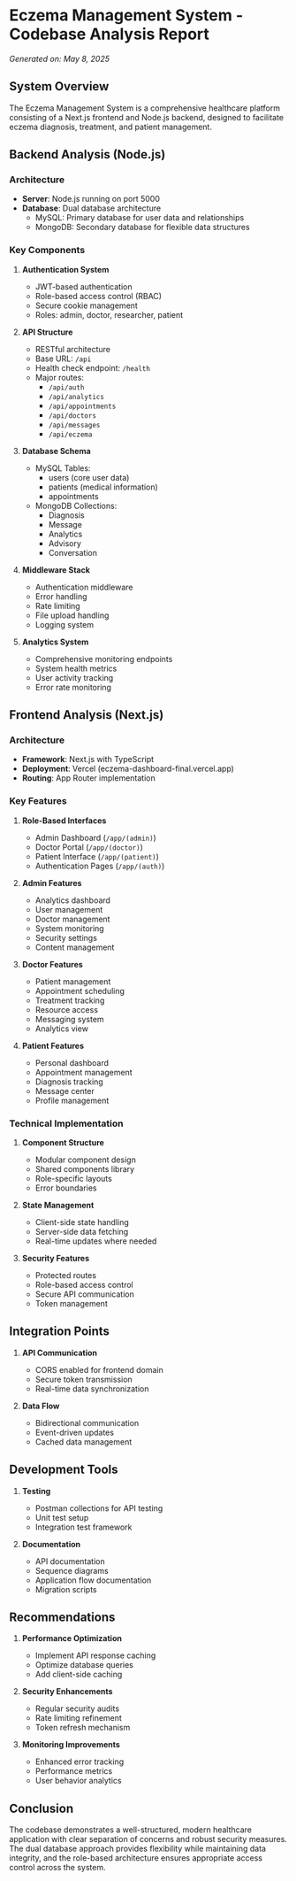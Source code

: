 # Eczema Management System - Codebase Analysis Report
*Generated on: May 8, 2025*

## System Overview

The Eczema Management System is a comprehensive healthcare platform consisting of a Next.js frontend and Node.js backend, designed to facilitate eczema diagnosis, treatment, and patient management.

## Backend Analysis (Node.js)

### Architecture
- **Server**: Node.js running on port 5000
- **Database**: Dual database architecture
  - MySQL: Primary database for user data and relationships
  - MongoDB: Secondary database for flexible data structures

### Key Components

1. **Authentication System**
   - JWT-based authentication
   - Role-based access control (RBAC)
   - Secure cookie management
   - Roles: admin, doctor, researcher, patient

2. **API Structure**
   - RESTful architecture
   - Base URL: `/api`
   - Health check endpoint: `/health`
   - Major routes:
     - `/api/auth`
     - `/api/analytics`
     - `/api/appointments`
     - `/api/doctors`
     - `/api/messages`
     - `/api/eczema`

3. **Database Schema**
   - MySQL Tables:
     - users (core user data)
     - patients (medical information)
     - appointments
   - MongoDB Collections:
     - Diagnosis
     - Message
     - Analytics
     - Advisory
     - Conversation

4. **Middleware Stack**
   - Authentication middleware
   - Error handling
   - Rate limiting
   - File upload handling
   - Logging system

5. **Analytics System**
   - Comprehensive monitoring endpoints
   - System health metrics
   - User activity tracking
   - Error rate monitoring

## Frontend Analysis (Next.js)

### Architecture
- **Framework**: Next.js with TypeScript
- **Deployment**: Vercel (eczema-dashboard-final.vercel.app)
- **Routing**: App Router implementation

### Key Features

1. **Role-Based Interfaces**
   - Admin Dashboard (`/app/(admin)`)
   - Doctor Portal (`/app/(doctor)`)
   - Patient Interface (`/app/(patient)`)
   - Authentication Pages (`/app/(auth)`)

2. **Admin Features**
   - Analytics dashboard
   - User management
   - Doctor management
   - System monitoring
   - Security settings
   - Content management

3. **Doctor Features**
   - Patient management
   - Appointment scheduling
   - Treatment tracking
   - Resource access
   - Messaging system
   - Analytics view

4. **Patient Features**
   - Personal dashboard
   - Appointment management
   - Diagnosis tracking
   - Message center
   - Profile management

### Technical Implementation

1. **Component Structure**
   - Modular component design
   - Shared components library
   - Role-specific layouts
   - Error boundaries

2. **State Management**
   - Client-side state handling
   - Server-side data fetching
   - Real-time updates where needed

3. **Security Features**
   - Protected routes
   - Role-based access control
   - Secure API communication
   - Token management

## Integration Points

1. **API Communication**
   - CORS enabled for frontend domain
   - Secure token transmission
   - Real-time data synchronization

2. **Data Flow**
   - Bidirectional communication
   - Event-driven updates
   - Cached data management

## Development Tools

1. **Testing**
   - Postman collections for API testing
   - Unit test setup
   - Integration test framework

2. **Documentation**
   - API documentation
   - Sequence diagrams
   - Application flow documentation
   - Migration scripts

## Recommendations

1. **Performance Optimization**
   - Implement API response caching
   - Optimize database queries
   - Add client-side caching

2. **Security Enhancements**
   - Regular security audits
   - Rate limiting refinement
   - Token refresh mechanism

3. **Monitoring Improvements**
   - Enhanced error tracking
   - Performance metrics
   - User behavior analytics

## Conclusion

The codebase demonstrates a well-structured, modern healthcare application with clear separation of concerns and robust security measures. The dual database approach provides flexibility while maintaining data integrity, and the role-based architecture ensures appropriate access control across the system.
